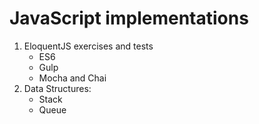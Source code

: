 # JavaScript implementations

1. EloquentJS exercises and tests
   * ES6
   * Gulp
   * Mocha and Chai
2. Data Structures:
   * Stack
   * Queue
